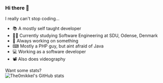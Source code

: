 ### Hi there 👋

I really can't stop coding...

- 📚 A mostly self taught developer
- 👨‍🏫 Currently studying Software Engineering at SDU, Odense, Denmark
- 🔧 Always working on something
- ⌨ Mostly a PHP guy, but aint afraid of Java
- 💻 Working as a software developer
- 📽 Also does videography

Want some stats?  
![The0mikkel's GitHub stats](https://github-readme-stats.vercel.app/api?username=The0mikkel&show_icons=true&theme=discord_old_blurple&count_private=true)  
<!-- ![Top Langs](https://github-readme-stats.vercel.app/api/top-langs/?username=The0mikkel&langs_count=6&theme=discord_old_blurple&count_private=true) -->
